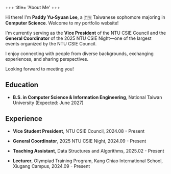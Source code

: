 +++
title= 'About Me'
+++

Hi there! I'm **Paddy Yu-Syuan Lee**, a :taiwan: Taiwanese sophomore majoring in **Computer Science**. Welcome to my portfolio website!

I'm currently serving as the **Vice President** of the NTU CSIE Council and the **General Coordinator** of the 2025 NTU CSIE Night—one of the largest events organized by the NTU CSIE Council. <!--Starting in August 2025, I will take on the role of the **48th President** of the NTU CSIE Council and serve as the **Information Director** at Topedia International Education Co., Ltd.-->

I enjoy connecting with people from diverse backgrounds, exchanging experiences, and sharing perspectives.

Looking forward to meeting you!

## Education

* **B.S. in Computer Science & Information Engineering**, National Taiwan University (Expected: June 2027)


## Experience

* **Vice Student President**, NTU CSIE Council, 2024.08 - Present

* **General Coordinator**, 2025 NTU CSIE Night, 2024.09 - Present

* **Teaching Assistant**, Data Structures and Algorithms, 2025.02 - Present

* **Lecturer**, Olympiad Training Program, Kang Chiao International School, Xiugang Campus, 2024.09 - Present